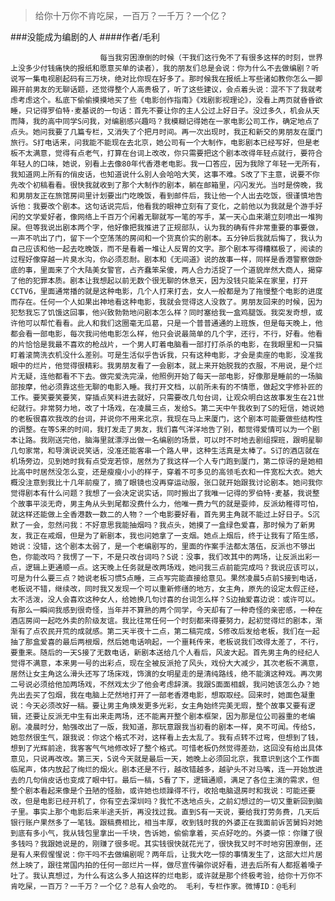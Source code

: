 > 给你十万你不肯吃屎，一百万？一千万？一个亿？

###没能成为编剧的人
####作者/毛利

						每当我穷困潦倒的时候（干我们这行免不了有很多这样的时刻，世界上没多少付钱痛快的报纸和愿意买单的读者），我的朋友们总是会说：你为什么不去做编剧？听说写一集电视剧起码有三万块，绝对比你现在好多了。那时候我在报纸上写些诸如教你怎么一脚踢开前男友的无聊话题，还觉得整个人高贵极了，听了这些建议，会点着头说：混不下了我就考虑考虑这个。私底下偷偷摸摸地买了些《电影创作指南》《戏剧影视理论》，没看上两页就昏昏欲睡，只记得罗伯特·麦基说的一句话：首先不要让你的主人公过上好日子。没过多久，机会从天而降，我的高中同学S问我，对编剧感兴趣吗？我模糊记得她在一家电影公司工作，确定地点了点头。她问我要了几篇专栏，又消失了个把月时间。再一次出现时，我正和新交的男朋友在厦门旅行。S打电话来，问我能不能现在去北京，她公司有一个大制作，电影剧本已经写好，但是老板不太满意，觉得有点老气，打算在台词上改改，你只需要把这个剧本改得年轻点就行，要符合年轻人的口味，她说，别看上去像80年代香港老电影。我一口答应，因为我除了年轻一无所有，我知道网上所有的俏皮话，也知道说什么别人会哈哈大笑，这事不难。S改了下主意，说要不你先改个初稿看看。很快我就收到了那个大制作的剧本，躺在邮箱里，闪闪发光。当时是傍晚，我和男朋友正在旅馆房间里计划要出门吃晚饭，看到邮件后，我让他一个人出去吃饭，很谨慎地告诉他：我要改个剧本。这句话说完后，他看我的眼神立刻有了变化，之前他以为我就是个游手好闲的文学爱好者，像网络上千百万个闲着无聊就写一笔的写手，某一天心血来潮立刻喷出一堆狗屎。但等我说出剧本两个字，他好像把我推进了正规部队，认为我的确有件非常重要的事要做，一声不吭出了门，留下一个空荡荡的房间和一个货真价实的剧本。五分钟后我就后悔了，我认为自己应该和他一起去吃晚饭，而不是看着一堆让人反胃的文字。那个剧本写得糟糕极了，阅读的过程好像穿越一片臭水沟，你必须忍耐。剧本和《无间道》说的故事一样，同样是香港警察做卧底的事，里面来了个大陆美女警官，占齐蠢笨呆傻，两人合力活捉了一个道貌岸然大商人，揭穿了他的犯罪本质。剧本让我想起以前无数个很无聊的休息天，因为没钱只能呆在家里，打开CCTV6，里面通常播的就是这种电影，几个人打来打去，女人一般都是为了拖慢整个电影的进度而存在。任何一个人如果出神地看这种电影，我就会觉得这人没救了。男朋友回来的时候，因为犯愁我忘了饥饿这回事，他兴致勃勃地问剧本怎么样？同时塞给我一盒鸡腿饭。我突发奇想，或许他可以帮忙看看。此人和我们这圈毫无瓜葛，只是一个普普通通的上班族，但是每天晚上，他都会看一部电影，每次我问他电影怎么样，他只会说最简单的几个字，还行，不行，好看。他看的片恰恰是我最不喜欢的枪战片，一个男人盯着电脑看一部打打杀杀的电影，在我眼里和一只猫盯着滚筒洗衣机没什么差别。可是生活似乎告诉我，只有这种电影，才会是卖座的电影，没准我眼中的烂片，他觉得很精彩。我男朋友看了一会剧本，就上来开始脱我的衣服，不用说，是个烂片无疑，连他都看不下去。做完爱洗完澡，他照例开始了每天一部电影，好像那是睡前的一场脑部按摩，他必须靠这些无聊的电影入睡。我打开文档，以前所未有的不情愿，做起文字修补匠的工作。要笑要笑要笑，穿插点笑料进去就好，只需要改几句台词，让观众明白这故事发生在21世纪就行。非常努力地，改了十场戏，在凌晨三点，发给S。第二天中午我收到了S的短信，她说她的老板很喜欢我改的台词，并说你不用来北京，我现在马上来厦门，这个剧本可能要做些结构性的调整。在等S来的时间，我打发走了男友，我们喜气洋洋地告了别，都觉得爱情可以为一个剧本让路。我刚送完他，脑海里就漂浮出做一名编剧的场景，可以时不时地去剧组探班，跟明星聊几句家常，和导演说说笑话，没准还能客串一个路人甲，这种生活真是太棒了。S订的酒店就在机场旁边，见到她时我有点受宠若惊，居然为了我这样一个人专门跑到厦门，第二惊讶的是她相比高中时居然没怎么变，还是瘦瘦小小的样子，穿着不可多见的高领毛衣和一件宽松大衣。她大概没注意到我比十几年前瘦了，摘了眼镜也没再穿运动服，张口就开始跟我讨论剧本。她问我你觉得剧本有什么问题？我想了一会决定说实话，同时搬出了我唯一记得的罗伯特·麦基，我说整个故事平淡无奇，男主角从头到尾都没费什么力，他唯一费力气的就是耍帅，反派幼稚得可怕，就这样还能做上全香港数一数二的人物？一个电影要好看，首先男主角就不能过上好日子。S沉默了一会，忽然问我：不好意思我能抽烟吗？我点头，她摸了一盒绿色爱喜，那时候为了新男友，我正在戒烟，但是为了新剧本，我也问她拿了一支烟。她点上烟后，终于让我有了陌生感，她说：没错，这个剧本太弱了，是一个老编剧写的，里面的作案手法都太落伍，反派也不够出色，你能改吗？我愣了一下，不是只改台词吗？S说：没事，我们改其中的两场，让反派出彩一点，逻辑上更通顺一点。这天晚上任务就是改两场戏，她问我三点前能完成吗？我说应该可以，可是为什么要三点？她说老板习惯5点睡，三点写完能直接给意见。果然凌晨5点前S接到电话，老板说不错，继续改，同时我又发现一个可以重新修缮的地方，女主角，原先的设定太假正经，太不活泼，没人会喜欢这种女人，给她换几句讨喜的台词怎么样？S边抽爱喜边说：或许可以。有那么一瞬间我感到很奇怪，当年并不算熟的两个同学，今天却有了一种奇怪的亲密感，一种在酒店房间一起吃外卖的阶级友谊。我比往常任何一个时刻都来得要努力，起初觉得烂的剧本，渐渐有了点农民开荒的成就感。第二天半夜十二点，第二稿完成，S修改后发给老板，我们在一起抽了那盒爱喜的最后两根烟，然后她电话响起，一个噩耗传来，老板说我们改得太差了，不行，要重来。随后的一天S接了无数电话，新剧本送给几个人看后，风波大起。首先男主角的经纪人觉得不满意，本来男一号的出彩点，现在全被反派抢了风头，戏份大大减少，其次老板不满意，居然让女主角这么滑头还写了场床戏，饰演的女明星走的是清纯路线，绝不能演这种戏。再次男二号说必须给他加两场戏，不然戏太少了他会考虑辞演。我跟S面面相觑，我问她该怎么办？她先出去买了包烟，我在电脑上茫然地打开了一部老香港电影，想取取经。回来时，她面色凝重说：今天必须改好一稿。要让男主角焕发更多光彩，女主角始终完美无瑕，整个故事又要有逻辑，还要让反派无中生有出来走两场，还不能离开整个剧本框架，因为那是位公司器重的老编剧。凌晨时分，勉强改出了一版，我知道，那玩意跟我当初看的剧本一样，臭不可闻。传给S，她忽然很生气，跟我说：你这个格式不对，这样看上去太乱了。我有点转不过弯，但想到了钱，想到了光辉前途，我客客气气地修改好了整个格式。可惜老板仍然觉得差劲，这回没有给出具体意见，只说再改改。第三天，S说今天就是最后一天，她晚上必须回北京，我意识到这个工作面临尾声，体内放起了绚烂的烟火。剧本还是不行，越改错越多，越驴头不对马嘴，连一开始放进去的几句俏皮话也变成了眼中钉。最后一稿，S看了下，逻辑通顺，满足了各位主演的需求，但整个剧本看起来像是个丑陋的怪胎，或许她也烦躁得不行，收拾电脑退房时和我说：可能还要改，但是电影已经开机了，你有空去深圳吗？我忙不迭地点头，之前幻想过的一切又重新回到脑子里。事实上那个电影后来半途夭折，再没找过我。直到S有一天说，要给我打劳务费，几天后银行账户果然多了一笔钱。跟稿费相比，相当丰厚，收到钱时我的外婆正在我面前诉苦舅妈对她到底有多小气，我从钱包里拿出一千块，告诉她，偷偷拿着，买点好吃的。外婆一惊：你赚了很多钱吗？我跟她说是的，刚赚了很多呢。其实钱很快就花光了，很快我又时不时地穷困潦倒，还是有人来假惺惺说：你干吗不去做编剧呢？两年后，让我大吃一惊的事情发生了，这部大烂片居然上映了，跟往常国内拍的任何一部烂片一样，做尽宣传骗你说好看，进去后所有人都抠着嗓子吐了。我认真想过，为什么有这么多人拍这样的烂电影，或许就是那个终极考验，给你十万你不肯吃屎，一百万？一千万？一个亿？总有人会吃的。 毛利，专栏作家。微博ID：@毛利 